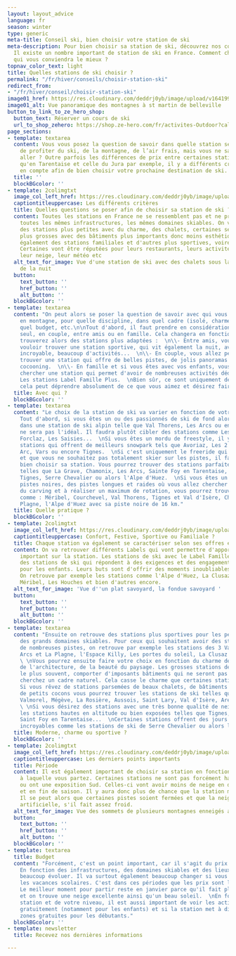 ```yaml
---
layout: layout_advice
language: fr
season: winter
type: generic
meta-title: Conseil ski, bien choisir votre station de ski
meta-description: Pour bien choisir sa station de ski, découvrez nos conseils ski.
  Il existe un nombre important de station de ski en France. Comment choisir celle
  qui vous conviendra le mieux ?
topnav_color_text: light
title: Quelles stations de ski choisir ?
permalink: "/fr/hiver/conseils/choisir-station-ski"
redirect_from:
- "/fr/hiver/conseil/choisir-station-ski"
image01_href: https://res.cloudinary.com/deddrj0yb/image/upload/v1641994384/website/Conseil%20/ines-alvarez-fdez-F-gfrzSIPZo-unsplash_qkyvuy.jpg
image01_alt: Vue panoramique des montagnes à st martin de belleville
button_to_link_to_ze_hero_shop:
  button_text: Réserver un cours de ski
  url_to_shop_zehero: https://shop.ze-hero.com/fr/activites-Outdoor?calessonstype=all&catypegenderlistsummer=all&calessonsactivitytype=Ski&start-date=
page_sections:
- template: textarea
  content: Vous vous posez la question de savoir dans quelle station séjourner afin
    de profiter du ski, de la montagne, de l’air frais, mais vous ne savez pas où
    aller ? Outre parfois les différences de prix entre certaines stations telles
    qu'en Tarentaise et celle du Jura par exemple, il y a différents critères à prendre
    en compte afin de bien choisir votre prochaine destination de ski.
  title: ''
  blockBGcolor: ''
- template: 2colimgtxt
  image_col_left_href: https://res.cloudinary.com/deddrj0yb/image/upload/v1641994384/website/Conseil%20/teo-leguay-cwL11264paM-unsplash_xqkfej.jpg
  captiontitleuppercase: Les différents critères
  title: Quelles questions se poser afin de choisir sa station de ski ?
  content: Toutes les stations en France ne se ressemblent pas et ne présentent pas
    toutes les mêmes infrastructures, les mêmes domaines skiables. On va retrouver
    des stations plus petites avec du charme, des chalets, certaines seront beaucoup
    plus grosses avec des bâtiments plus importants donc moins esthétiques. On retrouve
    également des stations familiales et d'autres plus sportives, voire plus festives.
    Certaines vont être réputées pour leurs restaurants, leurs activités, leurs panoramas,
    leur neige, leur météo etc
  alt_text_for_image: Vue d'une station de ski avec des chalets sous la neige au début
    de la nuit
  button:
    text_button: ''
    href_button: ''
    alt_button: ''
  blockBGcolor: ''
- template: textarea
  content: "On peut alors se poser la question de savoir avec qui vous allez séjourner
    en montagne, pour quelle discipline, dans quel cadre (isolé, charme, moderne...),
    quel budget, etc.\n\nTout d'abord, il faut prendre en considération si vous partez
    seul, en couple, entre amis ou en famille. Cela changera en fonction, car vous
    trouverez alors des stations plus adaptées :  \n\\- Entre amis, vous allez surement
    vouloir trouver une station sportive, qui vit également la nuit, avec un domaine
    incroyable, beaucoup d'activités...  \n\\- En couple, vous allez peut-être désirer
    trouver une station qui offre de belles pistes, de jolis panoramas et des chalets
    cocooning.  \n\\- En famille et si vous êtes avec vos enfants, vous allez plutôt
    chercher une station qui permet d'avoir de nombreuses activités dédiées aux enfants.
    Les stations Label Famille Plus.  \nBien sûr, ce sont uniquement des exemples,
    cela peut déprendre absolument de ce que vous aimez et désirez faire."
  title: Avec qui ?
  blockBGcolor: ''
- template: textarea
  content: "Le choix de la station de ski va varier en fonction de votre pratique.
    Tout d'abord, si vous êtes un ou des passionnés de ski de fond alors séjourner
    dans une station de ski alpin telle que Val Thorens, Les Arcs ou encore Tignes
    ne sera pas l'idéal. Il faudra plutôt cibler des stations comme Les Rousses, La
    Forclaz, Les Saisies...  \nSi vous êtes un mordu de freestyle, il y a aussi certaines
    stations qui offrent de meilleurs snowpark tels que Avoriaz, Les 2 Alpes, Les
    Arc, Vars ou encore Tignes.  \nSi c'est uniquement le freeride qui vous importe,
    et que vous ne souhaitez pas totalement skier sur les pistes, il faudra également
    bien choisir sa station. Vous pourrez trouver des stations parfaites pour le freeride
    telles que La Grave, Chamonix, Les Arcs, Sainte Foy en Tarentaise, Grand Tourmalet,
    Tignes, Serre Chevalier ou alors l'Alpe d'Huez.  \nSi vous êtes un passionné des
    pistes noires, des pistes longues et raides où vous allez chercher de la vitesse,
    du carving et à réaliser un maximum de rotation, vous pourrez trouver les stations
    comme : Méribel, Courchevel, Val Thorens, Tignes et Val d'Isère, Chamonix, La
    Plagne, l'Alpe d'Huez avec sa piste noire de 16 km."
  title: Quelle pratique ?
  blockBGcolor: ''
- template: 2colimgtxt
  image_col_left_href: https://res.cloudinary.com/deddrj0yb/image/upload/v1641996517/website/Conseil%20/yann-allegre-aUjwjVJvJrU-unsplash_z9epra.jpg
  captiontitleuppercase: Confort, Festive, Sportive ou Familiale ?
  title: Chaque station va également se caractériser selon ses offres et ses services
  content: On va retrouver différents Labels qui vont permettre d'apporter un élément
    important sur la station. Les stations de ski avec le Label Famille Plus sont
    des stations de ski qui répondent à des exigences et des engagements strictes
    pour les enfants. Leurs buts sont d'offrir des moments inoubliables pour les familles.
    On retrouve par exemple les stations comme l'Alpe d'Huez, La Clusaz, Les Orres,
    Méribel, Les Houches et bien d'autres encore.
  alt_text_for_image: 'Vue d''un plat savoyard, la fondue savoyard '
  button:
    text_button: ''
    href_button: ''
    alt_button: ''
  blockBGcolor: ''
- template: textarea
  content: "Ensuite on retrouve des stations plus sportives pour les personnes cherchant
    des grands domaines skiables. Pour ceux qui souhaitent avoir des stations bénéficiant
    de nombreuses pistes, on retrouve par exemple les stations des 3 Vallées, Les
    Arcs et La Plagne, l'Espace Killy, Les portes du soleil, La Clusaz et bien d'autres.
    \ \nVous pourrez ensuite faire votre choix en fonction du charme des stations,
    de l'architecture, de la beauté du paysage. Les grosses stations de ski vont,
    le plus souvent, comporter d'imposants bâtiments qui ne seront pas idéals si vous
    cherchez un cadre naturel. Cela casse le charme que certaines station de ski conservent.
    Si vous rêvez de stations parsemées de beaux chalets, de bâtiments harmonieux,
    de petits cocons vous pourrez trouver les stations de ski telles que Méribel,
    Valmorel, Mégève, La Rosière, Aussois, Saint Lary, Val d'Isère, Areche-Beaufort...
    \ \nSi vous désirez des stations avec une très bonne qualité de neige, optez pour
    les stations hautes en altitude ou bien exposées telles que Tignes, Val Thorens,
    Saint Foy en Tarentaise...  \nCertaines stations offrent des jours d'ensoleillement
    incroyables comme les stations de ski de Serre Chevalier ou alors l'Alpe d'Huez."
  title: Moderne, charme ou sportive ?
  blockBGcolor: ''
- template: 2colimgtxt
  image_col_left_href: https://res.cloudinary.com/deddrj0yb/image/upload/v1641994384/website/Conseil%20/ines-alvarez-fdez-F-gfrzSIPZo-unsplash_qkyvuy.jpg
  captiontitleuppercase: Les derniers points importants
  title: Période
  content: Il est également important de choisir sa station en fonction de la période
    à laquelle vous partez. Certaines stations ne sont pas forcément hautes en altitude
    ou ont une exposition Sud. Celles-ci vont avoir moins de neige en début de saison
    et en fin de saison. Il y aura donc plus de chance que la station manque d'enneigement.
    Il se peut alors que certaines pistes soient fermées et que la neige soit surtout
    artificielle, s'il fait assez froid.
  alt_text_for_image: Vue des sommets de plusieurs montagnes enneigés avec des nuages
  button:
    text_button: ''
    href_button: ''
    alt_button: ''
  blockBGcolor: ''
- template: textarea
  title: Budget
  content: "Forcément, c'est un point important, car il s'agit du prix de votre séjour.
    En fonction des infrastructures, des domaines skiables et des lieux, le prix peut
    beaucoup évoluer. Il va surtout également beaucoup changer si vous partez pendant
    les vacances scolaires. C'est dans ces périodes que les prix sont les plus hauts.
    Le meilleur moment pour partir reste en janvier parce qu'il fait plutôt froid
    et on trouve une neige excellente ainsi qu'un beau soleil.  \nEn fonction de la
    station et de votre niveau, il est aussi important de voir les activités disponibles
    gratuitement (notamment pour les enfants) et si la station met à disposition des
    zones gratuites pour les débutants."
  blockBGcolor: ''
- template: newsletter
  title: Recevez nos dernières informations

---
```

